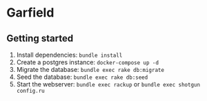 # Garfield

## Getting started

1. Install dependencies: `bundle install`
1. Create a postgres instance: `docker-compose up -d`
1. Migrate the database: `bundle exec rake db:migrate`
1. Seed the database: `bundle exec rake db:seed`
1. Start the webserver: `bundle exec rackup` or `bundle exec shotgun config.ru`